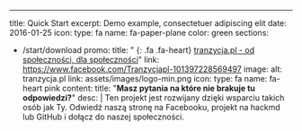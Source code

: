 ---
title: Quick Start
excerpt: Demo example, consectetuer adipiscing elit
date: 2016-01-25
icon:
  type: fa
  name: fa-paper-plane
color: green
sections:
  - /start/download
  promo:
    title: "*&nbsp;*{: .fa .fa-heart} [tranzycja.pl - od społeczności, dla społeczności](https://tranzycja.pl)"
    link: https://www.facebook.com/Tranzycjapl-101397228569497
    image:
      alt: tranzycja.pl
      link: assets/images/logo-min.png
      icon:
        type: fa
        name: fa-heart pink
    content:
      title: "**Masz pytania na które nie brakuje tu odpowiedzi?**"
      desc: |
        Ten projekt jest rozwijany dzięki wsparciu takich osób jak Ty. Odwiedź naszą stronę na Facebooku, projekt na hackmd lub GitHub i dołącz do naszej społeczności.
